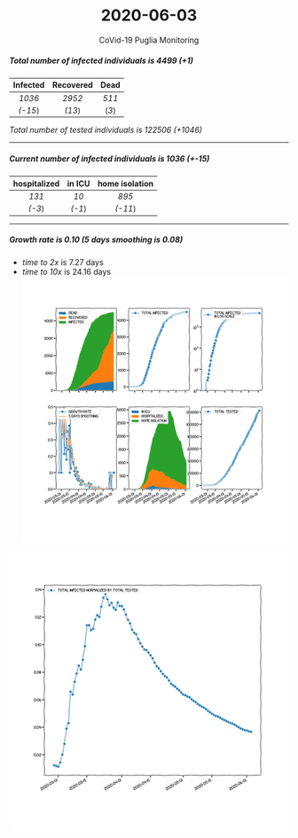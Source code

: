 <div align='center'>

# 2020-06-03
CoVid-19 Puglia Monitoring
</div>

##### Total number of infected individuals is 4499 (+1)
Infected | Recovered | Dead
:---: | :---: | :---:
*1036* | *2952* | *511*
*(-15*) | *(13*) | (*3*)

*Total number of tested individuals is 122506 (+1046)*
***
##### Current number of infected individuals is 1036 (+-15)
hospitalized | in ICU | home isolation
:---: | :---: | :---:
*131* |*10* |*895*
*(-3*) |*(-1*) |*(-11*)
***
##### Growth rate is 0.10 (5 days smoothing is 0.08)
- *time to 2x* is 7.27 days
- *time to 10x* is 24.16 days
![stats][stats]

![infected_normalized][infected_normalized]

[stats]: stats_Puglia.png
[infected_normalized]: infected_normalized_Puglia.png
